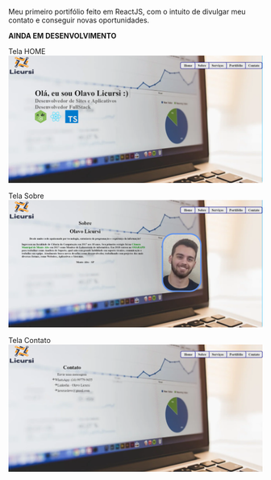 Meu primeiro portifólio feito em ReactJS, com o intuito de divulgar meu contato e conseguir novas oportunidades.

<b>**AINDA EM DESENVOLVIMENTO**</b>

Tela HOME
![](/src/assets/Capturar.PNG)



Tela Sobre
![](/src/assets/Capturar1.PNG)



Tela Contato
![](/src/assets/Capturar2.PNG)
